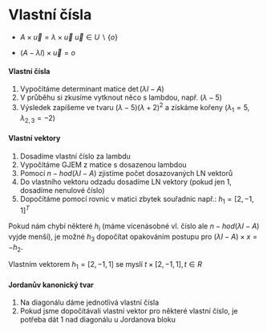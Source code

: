 # Vlastní čísla

- $A \times \vec{u} = \lambda \times \vec{u}$
	$\vec{u} \in U \smallsetminus \{o\}$

- $(A-\lambda I) \times \vec{u} = o$

#### Vlastní čísla

1. Vypočítáme determinant matice
   $\det{(\lambda I - A)}$
2. V průběhu si zkusíme vytknout něco s lambdou, např. $(\lambda-5)$
3. Výsledek zapíšeme ve tvaru $(\lambda-5)(\lambda+2)^2$ a získáme kořeny
	$(\lambda_{1} = 5, \lambda_{2,3} = -2)$

#### Vlastní vektory

1. Dosadíme vlastní číslo za lambdu
2. Vypočítáme GJEM z matice s dosazenou lambdou
3. Pomocí $n-hod(\lambda I-A)$ zjistíme počet dosazovaných LN vektorů
4. Do vlastního vektoru odzadu dosadíme LN vektory (pokud jen 1, dosadíme nenulové číslo)
5. Dopočítáme pomocí rovnic v matici zbytek souřadnic
   např.: $h_{1} = [2, -1, 1]^T$

Pokud nám chybí některé $h_{i}$ (máme vícenásobné vl. číslo ale $n-hod(\lambda I-A)$ vyjde menší), je možné $h_3$ dopočítat opakováním postupu pro $(\lambda I-A)\times x = -h_{2}$.

Vlastním vektorem $h_{1} = [2, -1, 1]$ se myslí $t\times [2, -1, 1], t\in R$

#### Jordanův kanonický tvar

1. Na diagonálu dáme jednotlivá vlastní čísla
2. Pokud jsme dopočítávali vlastní vektor pro některé vlastní číslo, je potřeba dát 1 nad diagonálu u Jordanova bloku